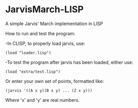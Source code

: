 JarvisMarch-LISP
================

A simple Jarvis' March implementation in LISP


How to run and test the program:

-In CLISP, to properly load jarvis, use:

	(load "loader.lisp")
	
-To test the program after jarvis has been loaded, either use:

	(load "extra/test.lisp")
	
Or enter your own set of points, formatted like:

	(jarvis '((A x y)(B x y) ... (Z x y)))
	
Where 'x' and 'y' are real numbers.
